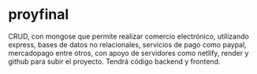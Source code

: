 # proyfinal
CRUD, con mongose que permite realizar comercio electrónico, utilizando express, bases de datos no relacionales, servicios de pago como paypal, mercadopago entre otros, con apoyo de servidores como netlify, render y github para subir el proyecto. Tendrá código backend y frontend. 
